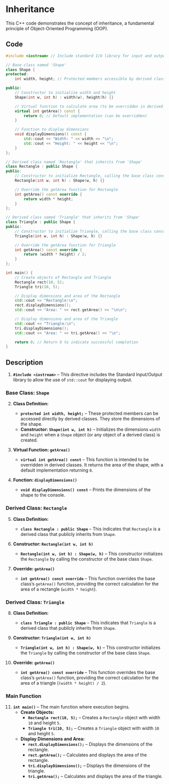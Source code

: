 # Inheritance
This C++ code demonstrates the concept of inheritance, a fundamental principle of Object-Oriented Programming (OOP).

## Code
```cpp
#include <iostream> // Include standard I/O library for input and output operations

// Base class named 'Shape'
class Shape {
protected:
    int width, height; // Protected members accessible by derived classes

public:
    // Constructor to initialize width and height
    Shape(int w, int h) : width(w), height(h) {}

    // Virtual function to calculate area (to be overridden in derived classes)
    virtual int getArea() const {
        return 0; // Default implementation (can be overridden)
    }

    // Function to display dimensions
    void displayDimensions() const {
        std::cout << "Width: " << width << "\n";
        std::cout << "Height: " << height << "\n";
    }
};

// Derived class named 'Rectangle' that inherits from 'Shape'
class Rectangle : public Shape {
public:
    // Constructor to initialize Rectangle, calling the base class constructor
    Rectangle(int w, int h) : Shape(w, h) {}

    // Override the getArea function for Rectangle
    int getArea() const override {
        return width * height;
    }
};

// Derived class named 'Triangle' that inherits from 'Shape'
class Triangle : public Shape {
public:
    // Constructor to initialize Triangle, calling the base class constructor
    Triangle(int w, int h) : Shape(w, h) {}

    // Override the getArea function for Triangle
    int getArea() const override {
        return (width * height) / 2;
    }
};

int main() {
    // Create objects of Rectangle and Triangle
    Rectangle rect(10, 5);
    Triangle tri(10, 5);

    // Display dimensions and area of the Rectangle
    std::cout << "Rectangle:\n";
    rect.displayDimensions();
    std::cout << "Area: " << rect.getArea() << "\n\n";

    // Display dimensions and area of the Triangle
    std::cout << "Triangle:\n";
    tri.displayDimensions();
    std::cout << "Area: " << tri.getArea() << "\n";

    return 0; // Return 0 to indicate successful completion
}
```

## Description
1. **`#include <iostream>`** – This directive includes the Standard Input/Output library to allow the use of `std::cout` for displaying output.

### Base Class: `Shape`
2. **Class Definition:**
   - **`protected int width, height;`** – These protected members can be accessed directly by derived classes. They store the dimensions of the shape.
   - **Constructor: `Shape(int w, int h)`** – Initializes the dimensions `width` and `height` when a `Shape` object (or any object of a derived class) is created.

3. **Virtual Function: `getArea()`**
   - **`virtual int getArea() const`** – This function is intended to be overridden in derived classes. It returns the area of the shape, with a default implementation returning `0`.

4. **Function: `displayDimensions()`**
   - **`void displayDimensions() const`** – Prints the dimensions of the shape to the console.

### Derived Class: `Rectangle`
5. **Class Definition:**
   - **`class Rectangle : public Shape`** – This indicates that `Rectangle` is a derived class that publicly inherits from `Shape`.

6. **Constructor: `Rectangle(int w, int h)`**
   - **`Rectangle(int w, int h) : Shape(w, h)`** – This constructor initializes the `Rectangle` by calling the constructor of the base class `Shape`.

7. **Override: `getArea()`**
   - **`int getArea() const override`** – This function overrides the base class’s `getArea()` function, providing the correct calculation for the area of a rectangle (`width * height`).

### Derived Class: `Triangle`
8. **Class Definition:**
   - **`class Triangle : public Shape`** – This indicates that `Triangle` is a derived class that publicly inherits from `Shape`.

9. **Constructor: `Triangle(int w, int h)`**
   - **`Triangle(int w, int h) : Shape(w, h)`** – This constructor initializes the `Triangle` by calling the constructor of the base class `Shape`.

10. **Override: `getArea()`**
    - **`int getArea() const override`** – This function overrides the base class’s `getArea()` function, providing the correct calculation for the area of a triangle (`(width * height) / 2`).

### Main Function
11. **`int main()`** – The main function where execution begins.
    - **Create Objects:**
      - **`Rectangle rect(10, 5);`** – Creates a `Rectangle` object with width `10` and height `5`.
      - **`Triangle tri(10, 5);`** – Creates a `Triangle` object with width `10` and height `5`.
    - **Display Dimensions and Area:**
      - **`rect.displayDimensions();`** – Displays the dimensions of the rectangle.
      - **`rect.getArea();`** – Calculates and displays the area of the rectangle.
      - **`tri.displayDimensions();`** – Displays the dimensions of the triangle.
      - **`tri.getArea();`** – Calculates and displays the area of the triangle.
